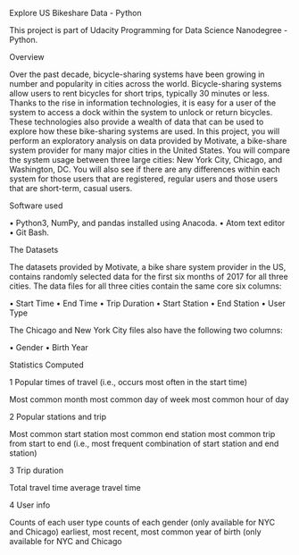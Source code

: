 

Explore US Bikeshare Data - Python

This project is part of Udacity Programming for Data Science Nanodegree - Python.

Overview

Over the past decade, bicycle-sharing systems have been growing in number and popularity in cities across the world. Bicycle-sharing systems allow users to rent bicycles for short trips, typically 30 minutes or less. Thanks to the rise in information technologies, it is easy for a user of the system to access a dock within the system to unlock or return bicycles. These technologies also provide a wealth of data that can be used to explore how these bike-sharing systems are used. In this project, you will perform an exploratory analysis on data provided by Motivate, a bike-share system provider for many major cities in the United States. You will compare the system usage between three large cities: New York City, Chicago, and Washington, DC. You will also see if there are any differences within each system for those users that are registered, regular users and those users that are short-term, casual users.

Software used

• Python3, NumPy, and pandas installed using Anacoda. • Atom text editor • Git Bash.

The Datasets

The datasets provided by Motivate, a bike share system provider in the US, contains randomly selected data for the first six months of 2017 for all three cities. The data files for all three cities contain the same core six columns:

• Start Time • End Time • Trip Duration • Start Station • End Station • User Type

The Chicago and New York City files also have the following two columns:

• Gender • Birth Year

Statistics Computed

1 Popular times of travel (i.e., occurs most often in the start time)

Most common month most common day of week most common hour of day

2 Popular stations and trip

Most common start station most common end station most common trip from start to end (i.e., most frequent combination of start station and end station)

3 Trip duration

Total travel time average travel time

4 User info

Counts of each user type counts of each gender (only available for NYC and Chicago) earliest, most recent, most common year of birth (only available for NYC and Chicago
